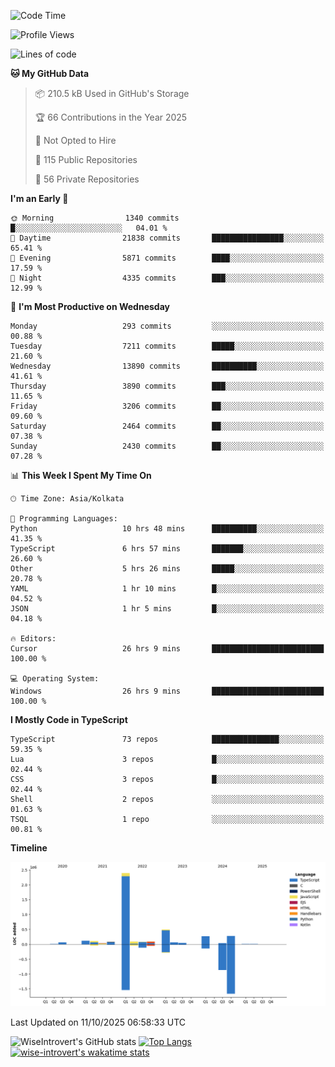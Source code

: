 <!--START_SECTION:waka-->
![Code Time](http://img.shields.io/badge/Code%20Time-4%2C377%20hrs%2017%20mins-blue)

![Profile Views](http://img.shields.io/badge/Profile%20Views-0-blue)

![Lines of code](https://img.shields.io/badge/From%20Hello%20World%20I%27ve%20Written-4.2%20million%20lines%20of%20code-blue)

**🐱 My GitHub Data** 

> 📦 210.5 kB Used in GitHub's Storage 
 > 
> 🏆 66 Contributions in the Year 2025
 > 
> 🚫 Not Opted to Hire
 > 
> 📜 115 Public Repositories 
 > 
> 🔑 56 Private Repositories 
 > 
**I'm an Early 🐤** 

```text
🌞 Morning                1340 commits        █░░░░░░░░░░░░░░░░░░░░░░░░   04.01 % 
🌆 Daytime                21838 commits       ████████████████░░░░░░░░░   65.41 % 
🌃 Evening                5871 commits        ████░░░░░░░░░░░░░░░░░░░░░   17.59 % 
🌙 Night                  4335 commits        ███░░░░░░░░░░░░░░░░░░░░░░   12.99 % 
```
📅 **I'm Most Productive on Wednesday** 

```text
Monday                   293 commits         ░░░░░░░░░░░░░░░░░░░░░░░░░   00.88 % 
Tuesday                  7211 commits        █████░░░░░░░░░░░░░░░░░░░░   21.60 % 
Wednesday                13890 commits       ██████████░░░░░░░░░░░░░░░   41.61 % 
Thursday                 3890 commits        ███░░░░░░░░░░░░░░░░░░░░░░   11.65 % 
Friday                   3206 commits        ██░░░░░░░░░░░░░░░░░░░░░░░   09.60 % 
Saturday                 2464 commits        ██░░░░░░░░░░░░░░░░░░░░░░░   07.38 % 
Sunday                   2430 commits        ██░░░░░░░░░░░░░░░░░░░░░░░   07.28 % 
```


📊 **This Week I Spent My Time On** 

```text
🕑︎ Time Zone: Asia/Kolkata

💬 Programming Languages: 
Python                   10 hrs 48 mins      ██████████░░░░░░░░░░░░░░░   41.35 % 
TypeScript               6 hrs 57 mins       ███████░░░░░░░░░░░░░░░░░░   26.60 % 
Other                    5 hrs 26 mins       █████░░░░░░░░░░░░░░░░░░░░   20.78 % 
YAML                     1 hr 10 mins        █░░░░░░░░░░░░░░░░░░░░░░░░   04.52 % 
JSON                     1 hr 5 mins         █░░░░░░░░░░░░░░░░░░░░░░░░   04.18 % 

🔥 Editors: 
Cursor                   26 hrs 9 mins       █████████████████████████   100.00 % 

💻 Operating System: 
Windows                  26 hrs 9 mins       █████████████████████████   100.00 % 
```

**I Mostly Code in TypeScript** 

```text
TypeScript               73 repos            ███████████████░░░░░░░░░░   59.35 % 
Lua                      3 repos             █░░░░░░░░░░░░░░░░░░░░░░░░   02.44 % 
CSS                      3 repos             █░░░░░░░░░░░░░░░░░░░░░░░░   02.44 % 
Shell                    2 repos             ░░░░░░░░░░░░░░░░░░░░░░░░░   01.63 % 
TSQL                     1 repo              ░░░░░░░░░░░░░░░░░░░░░░░░░   00.81 % 
```



**Timeline**

![Lines of Code chart](https://raw.githubusercontent.com/wise-introvert/wise-introvert/master/assets/bar_graph.png)


 Last Updated on 11/10/2025 06:58:33 UTC
<!--END_SECTION:waka-->

![WiseIntrovert's GitHub stats](https://github-readme-stats.vercel.app/api?username=wise-introvert&count_private=true&show_icons=true)
[![Top Langs](https://github-readme-stats.vercel.app/api/top-langs/?username=wise-introvert&langs_count=10)](https://github.com/anuraghazra/github-readme-stats)
[![wise-introvert's wakatime stats](https://github-readme-stats.vercel.app/api/wakatime?username=wiseintrovert)](https://github.com/anuraghazra/github-readme-stats)
